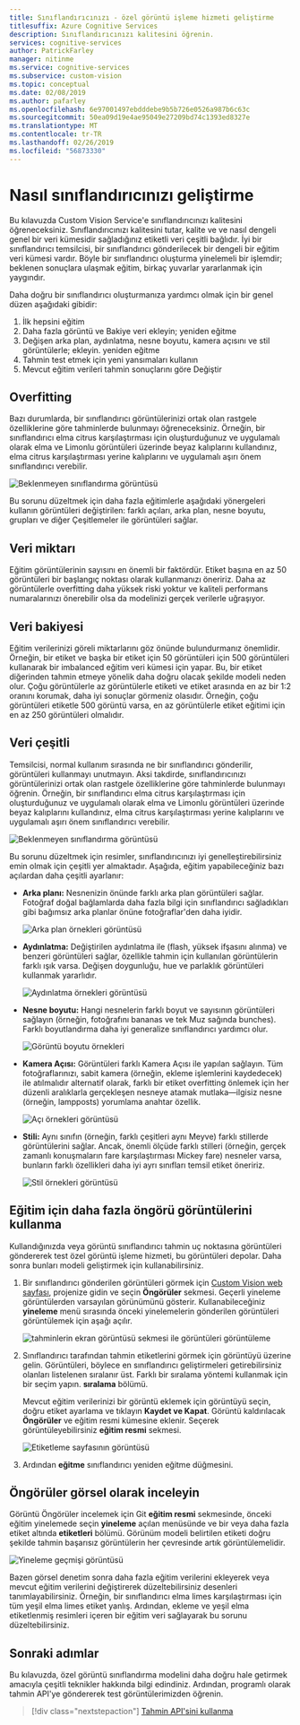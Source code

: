 ```yaml
---
title: Sınıflandırıcınızı - özel görüntü işleme hizmeti geliştirme
titlesuffix: Azure Cognitive Services
description: Sınıflandırıcınızı kalitesini öğrenin.
services: cognitive-services
author: PatrickFarley
manager: nitinme
ms.service: cognitive-services
ms.subservice: custom-vision
ms.topic: conceptual
ms.date: 02/08/2019
ms.author: pafarley
ms.openlocfilehash: 6e97001497ebdddebe9b5b726e0526a987b6c63c
ms.sourcegitcommit: 50ea09d19e4ae95049e27209bd74c1393ed8327e
ms.translationtype: MT
ms.contentlocale: tr-TR
ms.lasthandoff: 02/26/2019
ms.locfileid: "56873330"
---
```

# <a name="how-to-improve-your-classifier"></a>Nasıl sınıflandırıcınızı geliştirme

Bu kılavuzda Custom Vision Service'e sınıflandırıcınızı kalitesini öğreneceksiniz. Sınıflandırıcınızı kalitesini tutar, kalite ve ve nasıl dengeli genel bir veri kümesidir sağladığınız etiketli veri çeşitli bağlıdır. İyi bir sınıflandırıcı temsilcisi, bir sınıflandırıcı gönderilecek bir dengeli bir eğitim veri kümesi vardır. Böyle bir sınıflandırıcı oluşturma yinelemeli bir işlemdir; beklenen sonuçlara ulaşmak eğitim, birkaç yuvarlar yararlanmak için yaygındır.

Daha doğru bir sınıflandırıcı oluşturmanıza yardımcı olmak için bir genel düzen aşağıdaki gibidir:

1. İlk hepsini eğitim
1. Daha fazla görüntü ve Bakiye veri ekleyin; yeniden eğitme
1. Değişen arka plan, aydınlatma, nesne boyutu, kamera açısını ve stil görüntülerle; ekleyin. yeniden eğitme
1. Tahmin test etmek için yeni yansımaları kullanın
1. Mevcut eğitim verileri tahmin sonuçlarını göre Değiştir

## <a name="overfitting"></a>Overfitting

Bazı durumlarda, bir sınıflandırıcı görüntülerinizi ortak olan rastgele özelliklerine göre tahminlerde bulunmayı öğreneceksiniz. Örneğin, bir sınıflandırıcı elma citrus karşılaştırması için oluşturduğunuz ve uygulamalı olarak elma ve Limonlu görüntüleri üzerinde beyaz kalıplarını kullandınız, elma citrus karşılaştırması yerine kalıplarını ve uygulamalı aşırı önem sınıflandırıcı verebilir.

![Beklenmeyen sınıflandırma görüntüsü](./media/getting-started-improving-your-classifier/unexpected.png)

Bu sorunu düzeltmek için daha fazla eğitimlerle aşağıdaki yönergeleri kullanın görüntüleri değiştirilen: farklı açıları, arka plan, nesne boyutu, grupları ve diğer Çeşitlemeler ile görüntüleri sağlar.

## <a name="data-quantity"></a>Veri miktarı

Eğitim görüntülerinin sayısını en önemli bir faktördür. Etiket başına en az 50 görüntüleri bir başlangıç noktası olarak kullanmanızı öneririz. Daha az görüntülerle overfitting daha yüksek riski yoktur ve kaliteli performans numaralarınızı önerebilir olsa da modelinizi gerçek verilerle uğraşıyor. 

## <a name="data-balance"></a>Veri bakiyesi

Eğitim verilerinizi göreli miktarlarını göz önünde bulundurmanız önemlidir. Örneğin, bir etiket ve başka bir etiket için 50 görüntüleri için 500 görüntüleri kullanarak bir imbalanced eğitim veri kümesi için yapar. Bu, bir etiket diğerinden tahmin etmeye yönelik daha doğru olacak şekilde modeli neden olur. Çoğu görüntülerle az görüntülerle etiketi ve etiket arasında en az bir 1:2 oranını korumak, daha iyi sonuçlar görmeniz olasıdır. Örneğin, çoğu görüntüleri etiketle 500 görüntü varsa, en az görüntülerle etiket eğitimi için en az 250 görüntüleri olmalıdır.

## <a name="data-variety"></a>Veri çeşitli

Temsilcisi, normal kullanım sırasında ne bir sınıflandırıcı gönderilir, görüntüleri kullanmayı unutmayın. Aksi takdirde, sınıflandırıcınızı görüntülerinizi ortak olan rastgele özelliklerine göre tahminlerde bulunmayı öğrenin. Örneğin, bir sınıflandırıcı elma citrus karşılaştırması için oluşturduğunuz ve uygulamalı olarak elma ve Limonlu görüntüleri üzerinde beyaz kalıplarını kullandınız, elma citrus karşılaştırması yerine kalıplarını ve uygulamalı aşırı önem sınıflandırıcı verebilir.

![Beklenmeyen sınıflandırma görüntüsü](./media/getting-started-improving-your-classifier/unexpected.png)

Bu sorunu düzeltmek için resimler, sınıflandırıcınızı iyi genelleştirebilirsiniz emin olmak için çeşitli yer almaktadır. Aşağıda, eğitim yapabileceğiniz bazı açılardan daha çeşitli ayarlanır:

* __Arka planı:__ Nesnenizin önünde farklı arka plan görüntüleri sağlar. Fotoğraf doğal bağlamlarda daha fazla bilgi için sınıflandırıcı sağladıkları gibi bağımsız arka planlar önüne fotoğraflar'den daha iyidir.

    ![Arka plan örnekleri görüntüsü](./media/getting-started-improving-your-classifier/background.png)

* __Aydınlatma:__ Değiştirilen aydınlatma ile (flash, yüksek ifşasını alınma) ve benzeri görüntüleri sağlar, özellikle tahmin için kullanılan görüntülerin farklı ışık varsa. Değişen doygunluğu, hue ve parlaklık görüntüleri kullanmak yararlıdır.

    ![Aydınlatma örnekleri görüntüsü](./media/getting-started-improving-your-classifier/lighting.png)

* __Nesne boyutu:__ Hangi nesnelerin farklı boyut ve sayısının görüntüleri sağlayın (örneğin, fotoğrafını bananas ve tek Muz sağında bunches). Farklı boyutlandırma daha iyi generalize sınıflandırıcı yardımcı olur.

    ![Görüntü boyutu örnekleri](./media/getting-started-improving-your-classifier/size.png)

* __Kamera Açısı:__ Görüntüleri farklı Kamera Açısı ile yapılan sağlayın. Tüm fotoğraflarınızı, sabit kamera (örneğin, ekleme işlemlerini kaydedecek) ile atılmalıdır alternatif olarak, farklı bir etiket overfitting önlemek için her düzenli aralıklarla gerçekleşen nesneye atamak mutlaka&mdash;ilgisiz nesne (örneğin, lampposts) yorumlama anahtar özellik.

    ![Açı örnekleri görüntüsü](./media/getting-started-improving-your-classifier/angle.png)

* __Stili:__ Aynı sınıfın (örneğin, farklı çeşitleri aynı Meyve) farklı stillerde görüntülerini sağlar. Ancak, önemli ölçüde farklı stilleri (örneğin, gerçek zamanlı konuşmaların fare karşılaştırması Mickey fare) nesneler varsa, bunların farklı özellikleri daha iyi ayrı sınıfları temsil etiket öneririz.

    ![Stil örnekleri görüntüsü](./media/getting-started-improving-your-classifier/style.png)

## <a name="use-prediction-images-for-further-training"></a>Eğitim için daha fazla öngörü görüntülerini kullanma

Kullandığınızda veya görüntü sınıflandırıcı tahmin uç noktasına görüntüleri göndererek test özel görüntü işleme hizmeti, bu görüntüleri depolar. Daha sonra bunları modeli geliştirmek için kullanabilirsiniz.

1. Bir sınıflandırıcı gönderilen görüntüleri görmek için [Custom Vision web sayfası](https://customvision.ai), projenize gidin ve seçin __Öngörüler__ sekmesi. Geçerli yineleme görüntülerden varsayılan görünümünü gösterir. Kullanabileceğiniz __yineleme__ menü sırasında önceki yinelemelerin gönderilen görüntüleri görüntülemek için aşağı açılır.

    ![tahminlerin ekran görüntüsü sekmesi ile görüntüleri görüntüleme](./media/getting-started-improving-your-classifier/predictions.png)

2. Sınıflandırıcı tarafından tahmin etiketlerini görmek için görüntüyü üzerine gelin. Görüntüleri, böylece en sınıflandırıcı geliştirmeleri getirebilirsiniz olanları listelenen sıralanır üst. Farklı bir sıralama yöntemi kullanmak için bir seçim yapın. __sıralama__ bölümü. 

    Mevcut eğitim verilerinizi bir görüntü eklemek için görüntüyü seçin, doğru etiket ayarlama ve tıklayın __Kaydet ve Kapat__. Görüntü kaldırılacak __Öngörüler__ ve eğitim resmi kümesine eklenir. Seçerek görüntüleyebilirsiniz __eğitim resmi__ sekmesi.

    ![Etiketleme sayfasının görüntüsü](./media/getting-started-improving-your-classifier/tag.png)

3. Ardından __eğitme__ sınıflandırıcı yeniden eğitme düğmesini.

## <a name="visually-inspect-predictions"></a>Öngörüler görsel olarak inceleyin

Görüntü Öngörüler incelemek için Git __eğitim resmi__ sekmesinde, önceki eğitim yinelemede seçin **yineleme** açılan menüsünde ve bir veya daha fazla etiket altında **etiketleri** bölümü. Görünüm modeli belirtilen etiketi doğru şekilde tahmin başarısız görüntülerin her çevresinde artık görüntülemelidir.

![Yineleme geçmişi görüntüsü](./media/getting-started-improving-your-classifier/iteration.png)

Bazen görsel denetim sonra daha fazla eğitim verilerini ekleyerek veya mevcut eğitim verilerini değiştirerek düzeltebilirsiniz desenleri tanımlayabilirsiniz. Örneğin, bir sınıflandırıcı elma limes karşılaştırması için tüm yeşil elma limes etiket yanlış. Ardından, ekleme ve yeşil elma etiketlenmiş resimleri içeren bir eğitim veri sağlayarak bu sorunu düzeltebilirsiniz.

## <a name="next-steps"></a>Sonraki adımlar

Bu kılavuzda, özel görüntü sınıflandırma modelini daha doğru hale getirmek amacıyla çeşitli teknikler hakkında bilgi edindiniz. Ardından, programlı olarak tahmin API'ye göndererek test görüntülerimizden öğrenin.

> [!div class="nextstepaction"]
[Tahmin API'sini kullanma](use-prediction-api.md)
